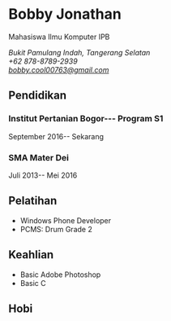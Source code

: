 # Bobby Jonathan
Mahasiswa Ilmu Komputer IPB

*Bukit Pamulang Indah, Tangerang Selatan*\
*+62 878-8789-2939*\
*<bobby.cool00763@gmail.com>*

## Pendidikan

### Institut Pertanian Bogor--- Program S1

September 2016-- Sekarang

### SMA Mater Dei

Juli 2013-- Mei 2016

## Pelatihan

- Windows Phone Developer
- PCMS: Drum Grade 2

## Keahlian

- Basic Adobe Photoshop
- Basic C

## Hobi


